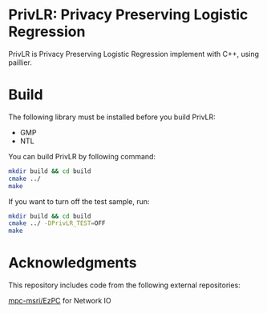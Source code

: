 # PrivLR: Privacy Preserving Logistic Regression

PrivLR is Privacy Preserving Logistic Regression implement with C++, using paillier.

# Build

The following library must be installed before you build PrivLR:

* GMP
* NTL

You can build PrivLR by following command: 

```bash
mkdir build && cd build
cmake ../
make
```

If you want to turn off the test sample, run:

```bash
mkdir build && cd build
cmake ../ -DPrivLR_TEST=OFF
make
```

# Acknowledgments

This repository includes code from the following external repositories:

[mpc-msri/EzPC](https://github.com/mpc-msri/EzPC) for Network IO